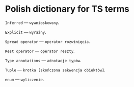 # Polish dictionary for TS terms

`Inferred` — `wywnioskowany`.

`Explicit` — `wyraźny`. 

`Spread operator` — `operator rozwinięcia`.

`Rest operator` — `operator reszty`.

`Type annotations` — `adnotacje typów`.

`Tuple` — `krotka [skończona sekwencja obiektów]`.

`enum` — `wyliczenie`.